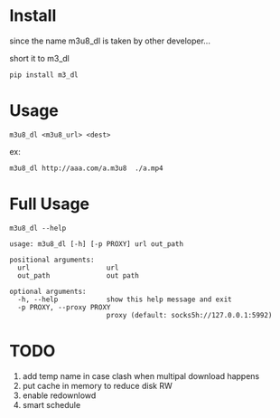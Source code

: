 # Install
since the name m3u8_dl is taken by other developer...

short it to m3_dl
```
pip install m3_dl
```

# Usage 
```
m3u8_dl <m3u8_url> <dest>

```

ex:
```
m3u8_dl http://aaa.com/a.m3u8  ./a.mp4
```

# Full Usage 
```
m3u8_dl --help

usage: m3u8_dl [-h] [-p PROXY] url out_path

positional arguments:
  url                   url
  out_path              out path

optional arguments:
  -h, --help            show this help message and exit
  -p PROXY, --proxy PROXY
                        proxy (default: socks5h://127.0.0.1:5992)
```


# TODO
1. add temp name in case clash when multipal download happens
2. put cache in memory to reduce disk RW
3. enable redownlowd
4. smart schedule
